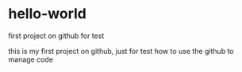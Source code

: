 # hello-world
first project on github for test

this is my first project on github, just for test how to use the github to manage code
